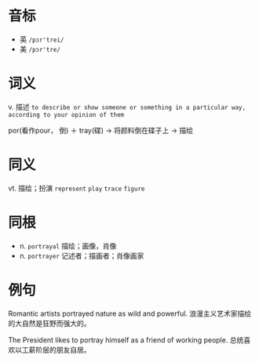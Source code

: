 # 音标

- 英 `/pɔr'trei/`
- 美 `/pɔr'tre/`

# 词义

v. 描述
`to describe or show someone or something in a particular way, according to your opinion of them`



por(看作pour， 倒) ＋ tray(碟) → 将颜料倒在碟子上 → 描绘

# 同义

vt. 描绘；扮演
`represent` `play` `trace` `figure`

# 同根

- n. `portrayal` 描绘；画像，肖像
- n. `portrayer` 记述者；描画者；肖像画家

# 例句

Romantic artists portrayed nature as wild and powerful.
浪漫主义艺术家描绘的大自然是狂野而强大的。

The President likes to portray himself as a friend of working people.
总统喜欢以工薪阶层的朋友自居。



